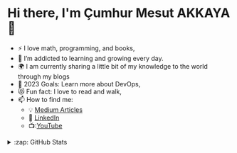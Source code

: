 <!--
![](https://komarev.com/ghpvc/?username=cmakkaya)

<img src="https://github-readme-stats.vercel.app/api?username=cmakkaya&theme=chartreuse-dark" alt="my github stats" width="49%"/>

<img src="https://github-readme-streak-stats.herokuapp.com/?user=cmakkaya&theme=chartreuse-dark" alt="my commit status" width="49%" />

<img src="https://github-readme-stats.vercel.app/api/top-langs/?username=cmakkaya&theme=chartreuse-dark&layout=compact" alt="languages" width="50%">
-->

# Hi there, I'm Çumhur Mesut AKKAYA 👋 

- :zap: I love math, programming, and books,
- 🌱 I’m addicted to learning and growing every day.
- :earth_africa: I am currently sharing a little bit of my knowledge to the world through my blogs
- 🥅 2023 Goals: Learn more about DevOps,
- 😻 Fun fact: I love to read and walk,
- 📫 How to find me:
  - :bulb: [Medium Articles](https://cmakkaya.medium.com/)
  - :office: [LinkedIn](https://www.linkedin.com/in/cumhurakkaya/)
  - 📺:[YouTube](https://www.youtube.com/channel/UCWcRIvy70tBBfrmBocDR5hA)


<details>
  <summary>:zap: GitHub Stats</summary>

<img src="https://github-readme-stats.vercel.app/api?username=cetinakkaya&theme=chartreuse-dark" alt="my github stats" width="49%"/>
<img src="https://github-readme-stats.vercel.app/api/top-langs/?username=cetinakkaya&theme=chartreuse-dark&layout=compact" alt="languages" width="50%"> 
<img src="https://github-readme-streak-stats.herokuapp.com/?user=cetinakkaya&theme=chartreuse-dark" alt="my commit status" width="49%"/>

 

</details>

